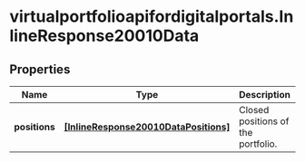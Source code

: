 # virtualportfolioapifordigitalportals.InlineResponse20010Data

## Properties

Name | Type | Description | Notes
------------ | ------------- | ------------- | -------------
**positions** | [**[InlineResponse20010DataPositions]**](InlineResponse20010DataPositions.md) | Closed positions of the portfolio. | [optional] 


